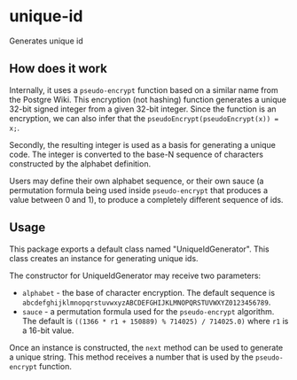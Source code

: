 # unique-id
Generates unique id

## How does it work

Internally, it uses a `pseudo-encrypt` function based on a similar name from the Postgre Wiki. This encryption (not hashing) function generates a unique 32-bit signed integer from a given 32-bit integer. Since the function is an encryption, we can also infer that the `pseudoEncrypt(pseudoEncrypt(x)) = x;`.

Secondly, the resulting integer is used as a basis for generating a unique code. The integer is converted to the base-N sequence of characters constructed by the alphabet definition.

Users may define their own alphabet sequence, or their own sauce (a permutation formula being used inside `pseudo-encrypt` that produces a value between 0 and 1), to produce a completely different sequence of ids.

## Usage

This package exports a default class named "UniqueIdGenerator". This class creates an instance for generating unique ids.

The constructor for UniqueIdGenerator may receive two parameters:
- `alphabet` - the base of character encryption. The default sequence is `abcdefghijklmnopqrstuvwxyzABCDEFGHIJKLMNOPQRSTUVWXYZ0123456789`.
- `sauce` - a permutation formula used for the `pseudo-encrypt` algorithm. The default is 
`((1366 * r1 + 150889) % 714025) / 714025.0)` where `r1` is a 16-bit value.

Once an instance is constructed, the `next` method can be used to generate a unique string. This method receives a number that is used by the `pseudo-encrypt` function.

